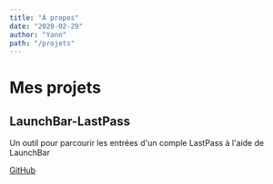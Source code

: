 ```yaml
---
title: "À propos"
date: "2020-02-29"
author: "Yann"
path: "/projets"
---
```


# Mes projets

## LaunchBar-LastPass

Un outil pour parcourir les entrées d'un comple LastPass à l'aide de LaunchBar

[GitHub](https://github.com/yrocq/launchbar-lastpass)

